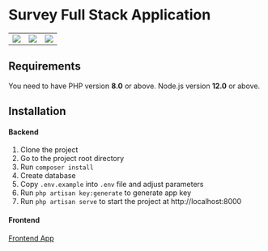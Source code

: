 # Survey Full Stack Application

<table>
    <tr>
        <td>
            <a href="https://laravel.com"><img src="https://i.imgur.com/pBNT1yy.png" /></a>
        </td>
        <td>
            <a href="https://vuejs.org/"><img src="https://i.imgur.com/BxQe48y.png" /></a>
        </td>
        <td>
            <a href="https://tailwindcss.com/"><img src="https://i.imgur.com/wdYXsgR.png" /></a>
        </td>
    </tr>
</table> 


## Requirements
You need to have PHP version **8.0** or above. Node.js version **12.0** or above.

## Installation

#### Backend
1. Clone the project
2. Go to the project root directory
3. Run `composer install`
4. Create database
5. Copy `.env.example` into `.env` file and adjust parameters
6. Run `php artisan key:generate` to generate app key 
7. Run `php artisan serve` to start the project at http://localhost:8000

#### Frontend
<a href="https://github.com/MahdiAghamohammadi/survey-frontend">Frontend App</a>
